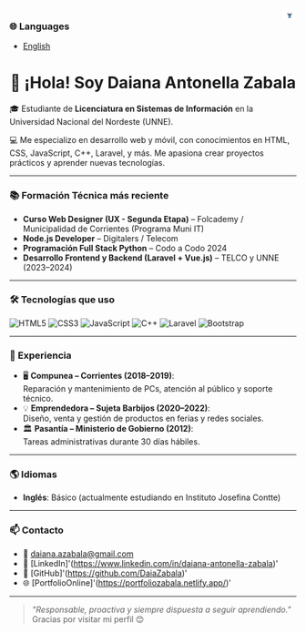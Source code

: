 <img width="5%" align="right" alt="Stitch saludando" src="icegif-5881.gif" />
 
### 🌐 Languages
- [English](README_EN.md)

<h1 align="center">👋 ¡Hola! Soy Daiana Antonella Zabala</h1>


🎓 Estudiante de **Licenciatura en Sistemas de Información** en la Universidad Nacional del Nordeste (UNNE).

💻 Me especializo en desarrollo web y móvil, con conocimientos en HTML, CSS, JavaScript, C++, Laravel, y más. Me apasiona crear proyectos prácticos y aprender nuevas tecnologías.

---

### 📚 Formación Técnica más reciente

- **Curso Web Designer (UX - Segunda Etapa)** – Folcademy / Municipalidad de Corrientes (Programa Muni IT)  
- **Node.js Developer** – Digitalers / Telecom  
- **Programación Full Stack Python** – Codo a Codo 2024  
- **Desarrollo Frontend y Backend (Laravel + Vue.js)** – TELCO y UNNE (2023–2024)  

---

### 🛠️ Tecnologías que uso

![HTML5](https://img.shields.io/badge/HTML-E34F26?style=flat&logo=html5&logoColor=white)
![CSS3](https://img.shields.io/badge/CSS-1572B6?style=flat&logo=css3&logoColor=white)
![JavaScript](https://img.shields.io/badge/JavaScript-F7DF1E?style=flat&logo=javascript&logoColor=black)
![C++](https://img.shields.io/badge/C++-00599C?style=flat&logo=c%2B%2B&logoColor=white)
![Laravel](https://img.shields.io/badge/Laravel-FF2D20?style=flat&logo=laravel&logoColor=white)
![Bootstrap](https://img.shields.io/badge/Bootstrap-563D7C?style=flat&logo=bootstrap&logoColor=white)

---

### 💼 Experiencia

- 🖥️ **Compunea – Corrientes (2018–2019)**:  
  Reparación y mantenimiento de PCs, atención al público y soporte técnico.
- 💡 **Emprendedora – Sujeta Barbijos (2020–2022)**:  
  Diseño, venta y gestión de productos en ferias y redes sociales.
- 🏛️ **Pasantía – Ministerio de Gobierno (2012)**:  
  Tareas administrativas durante 30 días hábiles.

---

### 🌎 Idiomas

- **Inglés**: Básico (actualmente estudiando en Instituto Josefina Contte)

---

### 📫 Contacto

- 📧 daiana.azabala@gmail.com  
- 💼 [LinkedIn]'(https://www.linkedin.com/in/daiana-antonella-zabala)' 
- 🧠 [GitHub]'(https://github.com/DaiaZabala)'  
- 🌐 [PortfolioOnline]'(https://portfoliozabala.netlify.app/)'

---

> _"Responsable, proactiva y siempre dispuesta a seguir aprendiendo."_  
> Gracias por visitar mi perfil 😊
